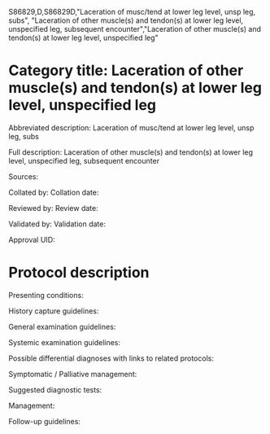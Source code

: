 S86829,D,S86829D,"Laceration of musc/tend at lower leg level, unsp leg, subs", "Laceration of other muscle(s) and tendon(s) at lower leg level, unspecified leg, subsequent encounter","Laceration of other muscle(s) and tendon(s) at lower leg level, unspecified leg"
# Category title: Laceration of other muscle(s) and tendon(s) at lower leg level, unspecified leg

Abbreviated description: Laceration of musc/tend at lower leg level, unsp leg, subs

Full description: Laceration of other muscle(s) and tendon(s) at lower leg level, unspecified leg, subsequent encounter

Sources:

Collated by:
Collation date:

Reviewed by:
Review date:

Validated by:
Validation date:

Approval UID:

# Protocol description

Presenting conditions:

History capture guidelines:

General examination guidelines:

Systemic examination guidelines:

Possible differential diagnoses with links to related protocols:

Symptomatic / Palliative management:

Suggested diagnostic tests:

Management:

Follow-up guidelines:
